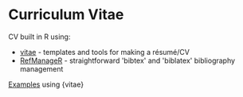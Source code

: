 # Curriculum Vitae

CV built in R using:

- [vitae](https://cran.r-project.org/web/packages/vitae/index.html) - templates and tools for making a résumé/CV
- [RefManageR](https://cran.r-project.org/web/packages/RefManageR/index.html) - straightforward 'bibtex' and 'biblatex' bibliography management

[Examples](https://pkg.mitchelloharawild.com/vitae/#templates) using {vitae}
